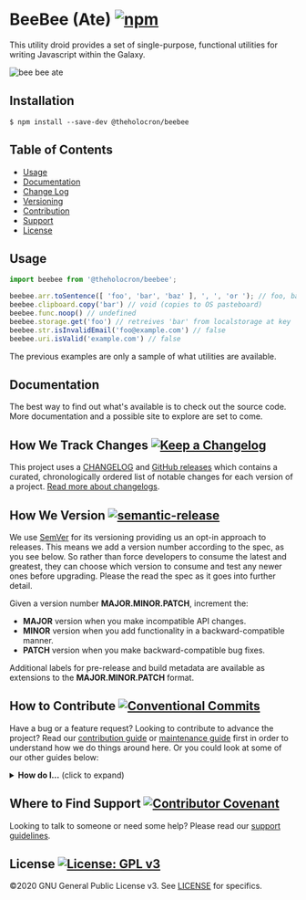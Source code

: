 # BeeBee (Ate) [![npm](https://img.shields.io/npm/v/@theholocron/beebee)](https://www.npmjs.com/package/@theholocron/beebee)

 This utility droid provides a set of single-purpose, functional utilities for writing Javascript within the Galaxy.

![bee bee ate](./beebee.png)

## Installation

```shell
$ npm install --save-dev @theholocron/beebee
```

## Table of Contents

* [Usage](#usage)
* [Documentation](#documentation)
* [Change Log](#how-we-track-changes)
* [Versioning](#how-we-version)
* [Contribution](#how-to-contribute)
* [Support](#where-to-find-suport)
* [License](#license)

## Usage

```javascript
import beebee from '@theholocron/beebee';

beebee.arr.toSentence([ 'foo', 'bar', 'baz' ], ', ', 'or '); // foo, bar, or baz
beebee.clipboard.copy('bar') // void (copies to OS pasteboard)
beebee.func.noop() // undefined
beebee.storage.get('foo') // retreives 'bar' from localstorage at key 'foo'
beebee.str.isInvalidEmail('foo@example.com') // false
beebee.uri.isValid('example.com') // false
```

The previous examples are only a sample of what utilities are available.

## Documentation

The best way to find out what's available is to check out the source code.  More documentation and a possible site to explore are set to come.

## How We Track Changes [![Keep a Changelog](https://img.shields.io/badge/Keep%20a%20Changelog-1.0.0-orange)](https://keepachangelog.com/en/1.0.0/)

This project uses a [CHANGELOG](./CHANGELOG.md) and [GitHub releases](https://help.github.com/en/github/administering-a-repository/about-releases) which contains a curated, chronologically ordered list of notable changes for each version of a project. [Read more about changelogs](https://keepachangelog.com/en/1.0.0/).

## How We Version [![semantic-release](https://img.shields.io/badge/%20%20%F0%9F%93%A6%F0%9F%9A%80-semantic--release-e10079.svg)](https://github.com/semantic-release/semantic-release)

We use [SemVer](https://semver.org/) for its versioning providing us an opt-in approach to releases. This means we add a version number according to the spec, as you see below. So rather than force developers to consume the latest and greatest, they can choose which version to consume and test any newer ones before upgrading. Please the read the spec as it goes into further detail.

Given a version number **MAJOR.MINOR.PATCH**, increment the:

* **MAJOR** version when you make incompatible API changes.
* **MINOR** version when you add functionality in a backward-compatible manner.
* **PATCH** version when you make backward-compatible bug fixes.

Additional labels for pre-release and build metadata are available as extensions to the **MAJOR.MINOR.PATCH** format.

## How to Contribute [![Conventional Commits](https://img.shields.io/badge/Conventional%20Commits-1.0.0-yellow.svg)](https://conventionalcommits.org)

Have a bug or a feature request? Looking to contribute to advance the project? Read our [contribution guide](./github/CONTRIBUTING.md) or [maintenance guide](./.github/MAINTAINING.md) first in order to understand how we do things around here. Or you could look at some of our other guides below:

<details>
  <summary><strong>How do I…</strong> (click to expand)</summary>

* [Ask or Say Something?](./.github/SUPPORT.md)
  * [Request Support](./.github/SUPPORT.md#request-support)
  * [Report an Error or Bug](./.github/SUPPORT.md#report-an-error-or-bug)
  * [Request a Feature](./.github/SUPPORT.md#request-a-feature)
* [Make Something?](./.github/CONTRIBUTING.md)
  * [Setup the Project](./.github/CONTRIBUTING.md#get-started)
  * [Create an Issue](./.github/CONTRIBUTING.md#creating-a-good-issue)
  * [Create a Feature Request](./.github/CONTRIBUTING.md#create-a-good-feature-request)
  * [Contribute Documentation](./.github/CONTRIBUTING.md#contribute-to-documentation)
  * [Contribute Code](./.github/CONTRIBUTING.md#create-a-pull-request)
  * [Join the Team](./.github/CONTRIBUTING.md#join-the-team)
* [Manage Something](./.github/MAINTAINING.md)
  * [Provide Support on Issues](./.github/MAINTAINING.md#provide-support-on-issues)
  * [Label Issues](./.github/MAINTAINING.md#label-issues)
  * [Clean Up Issues and PRs](./.github/MAINTAINING.md#clean-up-issues-and-prs)
  * [Create a Pull Request](./.github/MAINTAINING.md#create-a-pull-request)
  * [Review Pull Requests](./.github/MAINTAINING.md#review-pull-requests)
  * [Merge Pull Requests](./.github/MAINTAINING.md#merge-pull-requests)
  * [Tag a Release](./.github/MAINTAINING.md#tag-a-release)
  * [Release a Version](./.github/MAINTAINING.md#release-a-version)

</details>

## Where to Find Support [![Contributor Covenant](https://img.shields.io/badge/Contributor%20Covenant-v2.0%20adopted-ff69b4.svg)](code_of_conduct.md)

Looking to talk to someone or need some help? Please read our [support guidelines](./.github/SUPPORT.md).

## License [![License: GPL v3](https://img.shields.io/badge/License-GPLv3-blue.svg)](https://www.gnu.org/licenses/gpl-3.0)

©2020 GNU General Public License v3. See [LICENSE](./LICENSE) for specifics.
